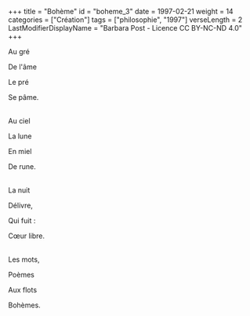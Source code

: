 +++
title = "Bohème"
id = "boheme_3"
date = 1997-02-21
weight = 14
categories = ["Création"]
tags = ["philosophie", "1997"]
verseLength = 2
LastModifierDisplayName = "Barbara Post - Licence CC BY-NC-ND 4.0"
+++

Au gré

De l'âme

Le pré

Se pâme.

 \
Au ciel

La lune

En miel

De rune.

 \
La nuit

Délivre,

Qui fuit :

Cœur libre.

 \
Les mots,

Poèmes

Aux flots

Bohèmes.
